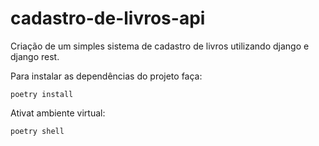 # cadastro-de-livros-api

Criação de um simples sistema de cadastro de livros utilizando django e django rest.

Para instalar as dependências do projeto faça:

```
poetry install
```

Ativat ambiente virtual:

```
poetry shell
```